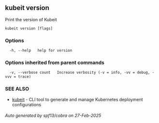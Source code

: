 ## kubeit version

Print the version of Kubeit

```
kubeit version [flags]
```

### Options

```
  -h, --help   help for version
```

### Options inherited from parent commands

```
  -v, --verbose count   Increase verbosity (-v = info, -vv = debug, -vvv = trace)
```

### SEE ALSO

* [kubeit](kubeit.md)	 - CLI tool to generate and manage Kubernetes deployment configurations

###### Auto generated by spf13/cobra on 27-Feb-2025
